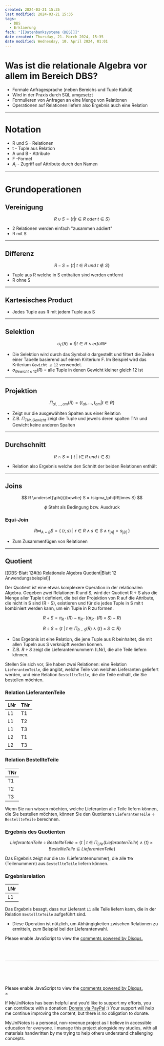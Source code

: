 ```yaml
---
created: 2024-03-21 15:35
last modified: 2024-03-21 15:35
tags:
  - DBS
  - Erklaerung
fach: "[[Datenbanksysteme (DBS)]]"
date created: Thursday, 21. March 2024, 15:35
date modified: Wednesday, 10. April 2024, 01:01
---
```


# Was ist die relationale Algebra vor allem im Bereich DBS?

- Formale Anfragesprache (neben Bereichs und Tuple Kalkül)
- Wird in der Praxis durch SQL umgesetzt
- Formulieren von Anfragen an eine Menge von Relationen
- Operationen auf Relationen liefern also Ergebnis auch eine Relation

---

# Notation

- R und S - Relationen
- t - Tuple aus Relation
- A und B - Attribute
- F -Formel
- $A_i$ - Zugriff auf Attribute durch den Namen

---

# Grundoperationen

## Vereinigung

$$R \cup S = \{t| t  \in R  \ oder \ t \in S \}$$

- 2 Relationen werden einfach "zusammen addiert"
- R mit S

---

## Differenz

$$R-S = \{t|\ t \in R \ und \ t \notin S  \}$$

- Tuple aus R welche in S enthalten sind werden entfernt
- R ohne S

---

## Kartesisches Product

- Jedes Tuple aus R mit jedem Tuple aus S

---

## Selektion

$$σ_F(R) = { t | t ∈ R ∧ erfüllt F }$$

- Die Selektion wird durch das Symbol σ dargestellt und filtert die Zeilen einer Tabelle basierend auf einem Kriterium F. Im Beispiel wird das Kriterium `Gewicht ≤ 12` verwendet.
- $σ_{Gewicht\ \leq\ 12}(R)$ = alle Tuple in denen Gewicht kleiner gleich 12 ist

---

## Projektion

$$\Pi_{a1, \ldots , am}(R) = \{t_{a1}, \ldots , t_{am} | t \in R\}$$

- Zeigt nur die ausgewählten Spalten aus einer Relation
- Z.B. _$\Pi_{TNr,Gewicht}$_ zeigt die Tuple und jeweils deren spalten TNr und Gewicht keine anderen Spalten

---

## Durchschnitt

$$
R \  \cap \ S = \{\ t \ | \ t \in \ R \ und \ t \ \in \ S \}
$$

- Relation also Ergebnis welche den Schnitt der beiden Relationen enthält

---

## Joins

$$
R \underset{\phi}{\bowtie} S = \sigma_\phi(R\times S)
$$

$$
\phi \ \text{Steht als Bedingung bzw. Ausdruck }
$$

### Equi-Join

$$
R \bowtie_{A=B} S = \{\ (r,s)\ | \ r\in R\land s\in S\land r_{|A|}=s_{|B|} \ \}
$$

- Zum Zusammenfügen von Relationen

---

## Quotient

[[DBS-Blatt 12#(b) Relationale Algebra Quotient|Blatt 12 Anwendungsbeispiel]]

Der Quotient ist eine etwas komplexere Operation in der relationalen Algebra. Gegeben zwei Relationen R und S, wird der Quotient R ÷ S also die Menge aller Tuple t definiert, die bei der Projektion von R auf die Attribute, die nicht in S sind (R - S), existieren und für die jedes Tuple in S mit t kombiniert werden kann, um ein Tuple in R zu formen.

$$
R \div S = \pi_{R\ '} \ (R) - \pi_{R\ '} \ ((\pi_{R\ '} \ (R) \times S) - R)
$$

$$R \div S = \{ t \ | \ t \in \Pi_{R-S}(R) \land \{t\} \times S \subseteq R \}$$

- Das Ergebnis ist eine Relation, die jene Tuple aus R beinhaltet, die mit allen Tupeln aus S verknüpft werden können.
- Z.B. _$R \div S$_ zeigt die Lieferantennummern (LNr), die alle Teile liefern können.

Stellen Sie sich vor, Sie haben zwei Relationen: eine Relation `LieferantenTeile`, die angibt, welche Teile von welchen Lieferanten geliefert werden, und eine Relation `BestellteTeile`, die die Teile enthält, die Sie bestellen möchten.

### Relation LieferantenTeile

| LNr | TNr |
| --- | --- |
| L1  | T1  |
| L1  | T2  |
| L1  | T3  |
| L2  | T1  |
| L2  | T3  |

### Relation BestellteTeile

| TNr |
| --- |
| T1  |
| T2  |
| T3  |

Wenn Sie nun wissen möchten, welche Lieferanten alle Teile liefern können, die Sie bestellen möchten, können Sie den Quotienten `LieferantenTeile ÷ BestellteTeile` berechnen.

### Ergebnis des Quotienten

$$LieferantenTeile \div BestellteTeile = \{ t \ | \ t \in \Pi_{LNr}(LieferantenTeile) \land \{t\} \times BestellteTeile \subseteq LieferantenTeile \}$$

Das Ergebnis zeigt nur die `LNr` (Lieferantennummer), die alle `TNr` (Teilenummern) aus `BestellteTeile` liefern können.

### Ergebnisrelation

| LNr |
| --- |
| L1  |

Das Ergebnis besagt, dass nur Lieferant `L1` alle Teile liefern kann, die in der Relation `BestellteTeile` aufgeführt sind.

- Diese Operation ist nützlich, um Abhängigkeiten zwischen Relationen zu ermitteln, zum Beispiel bei der Lieferantenwahl.

<!-- DISQUS SCRIPT COMMENT START -->

<!-- DISQUS RECOMMENDATION START -->

<div id="disqus_recommendations"></div>

<script> 
(function() { // REQUIRED CONFIGURATION VARIABLE: EDIT THE SHORTNAME BELOW
var d = document, s = d.createElement('script'); // IMPORTANT: Replace EXAMPLE with your forum shortname!
s.src = 'https://myuninotes.disqus.com/recommendations.js'; s.setAttribute('data-timestamp', +new Date());
(d.head || d.body).appendChild(s);
})();
</script>
<noscript>
Please enable JavaScript to view the 
<a href="https://disqus.com/?ref_noscript" rel="nofollow">
comments powered by Disqus.
</a>
</noscript>

<!-- DISQUS RECOMMENDATION END -->

<hr style="border: none; height: 2px; background: linear-gradient(to right, #f0f0f0, #ccc, #f0f0f0); margin-top: 4rem; margin-bottom: 5rem;">
<div id="disqus_thread"></div>
<script>
    /**
    *  RECOMMENDED CONFIGURATION VARIABLES: EDIT AND UNCOMMENT THE SECTION BELOW TO INSERT DYNAMIC VALUES FROM YOUR PLATFORM OR CMS.
    *  LEARN WHY DEFINING THESE VARIABLES IS IMPORTANT: https://disqus.com/admin/universalcode/#configuration-variables    */
    /*
    var disqus_config = function () {
    this.page.url = PAGE_URL;  // Replace PAGE_URL with your page's canonical URL variable
    this.page.identifier = PAGE_IDENTIFIER; // Replace PAGE_IDENTIFIER with your page's unique identifier variable
    };
    */
    (function() { // DON'T EDIT BELOW THIS LINE
    var d = document, s = d.createElement('script');
    s.src = 'https://myuninotes.disqus.com/embed.js';
    s.setAttribute('data-timestamp', +new Date());
    (d.head || d.body).appendChild(s);
    })();
</script>
<noscript>Please enable JavaScript to view the <a href="https://disqus.com/?ref_noscript">comments powered by Disqus.</a></noscript>

<!-- DISQUS SCRIPT COMMENT END -->

<!-- Modal START -->
<div id="myModal" class="modal">
  <div class="modal-content">
    <span id="closeModal" class="close">&times;</span>
    <p class="modal-text">
      If MyUniNotes has been helpful and you’d like to support my efforts, <span class="modal-highlight"> you can contribute with a donation: <a class="modal-dono-link" href="https://paypal.me/myuninotes4u">Donate via PayPal</a> :) </span> Your support will help me continue improving the content, but there is no obligation to donate.
    </p>
    <p class="modal-text">
      <span class="modal-highlight">MyUniNotes is a personal, non-revenue project as I believe in accessible education for everyone.</span> I manage this project alongside my studies, with all materials handwritten by me trying to help others understand challenging concepts.
    </p>
  </div>
</div>

<script>
  // JavaScript to display the modal on page load
  document.addEventListener('DOMContentLoaded', function() {
    // Generate a random number between 1 and 1
    // Wanted it to load with a adjustable probability for every page load but did not work, as DOM is loaded only once. Therefore now loading it every time website is visited and DOM is loaded.
    const randomNumber = Math.floor(Math.random() * 1) + 1; 
    // console.log(randomNumber)
    if (randomNumber === 1) {
      setTimeout(function() {
        const modal = document.getElementById('myModal');
        if (modal) {
          modal.classList.add('show');
        }
      }, 1000); // Adjust the delay as needed

      const closeModal = document.getElementById('closeModal');
      if (closeModal) {
        closeModal.addEventListener('click', function() {
          const modal = document.getElementById('myModal');
          if (modal) {
            modal.classList.remove('show');
          }
        });
      }
    } else {
      // Ensure the modal is hidden if the random number is not 1
      const modal = document.getElementById('myModal');
      if (modal) {
        modal.style.display = 'none';
      }
    }
  });
</script>
<!-- Modal END -->
